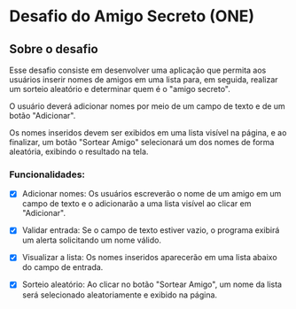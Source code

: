 # Desafio do Amigo Secreto (ONE)

## Sobre o desafio

Esse desafio consiste em desenvolver uma aplicação que permita aos usuários inserir nomes de amigos em uma lista para, em seguida, realizar um sorteio aleatório e determinar quem é o "amigo secreto".

O usuário deverá adicionar nomes por meio de um campo de texto e de um botão "Adicionar".

Os nomes inseridos devem ser exibidos em uma lista visível na página, e ao finalizar, um botão "Sortear Amigo" selecionará um dos nomes de forma aleatória, exibindo o resultado na tela.

### Funcionalidades:

- [x] Adicionar nomes: Os usuários escreverão o nome de um amigo em um campo de texto e o adicionarão a uma lista visível ao clicar em "Adicionar".

- [x] Validar entrada: Se o campo de texto estiver vazio, o programa exibirá um alerta solicitando um nome válido.

- [x] Visualizar a lista: Os nomes inseridos aparecerão em uma lista abaixo do campo de entrada.

- [x] Sorteio aleatório: Ao clicar no botão "Sortear Amigo", um nome da lista será selecionado aleatoriamente e exibido na página.
